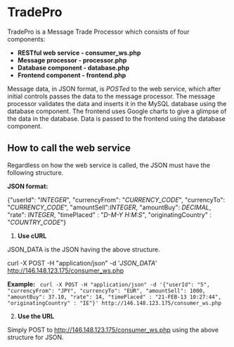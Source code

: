 # TradePro
TradePro is a Message Trade Processor which consists of four components:
* **RESTful web service - consumer_ws.php**
* **Message processor - processor.php**
* **Database component - database.php**
* **Frontend component - frontend.php**
 
Message data, in JSON format, is *POSTed* to the web service, which after initial controls passes the data to the message processor. The message processor validates the data and inserts it in the MySQL database using the database component. The frontend uses Google charts to give a glimpse of the data in the database. Data is passed to the frontend using the database component.

How to call the web service
-------------------

Regardless on how the web service is called, the JSON must have the following structure.

**JSON format:**
  
   {"userId": "*INTEGER*", "currencyFrom": "*CURRENCY_CODE*", "currencyTo": "*CURRENCY_CODE*", "amountSell":*INTEGER*, "amountBuy": *DECIMAL*, "rate": *INTEGER*, "timePlaced" : "*D-M-Y H:M:S*", "originatingCountry" : "*COUNTRY_CODE*"}

 1.   **Use cURL**

 JSON_DATA is the JSON having the above structure.
 
  curl -X POST -H "application/json" -d '*JSON_DATA*' http://146.148.123.175/consumer_ws.php
  
   **Example:**
``` curl -X POST -H "application/json" -d '{"userId": "5", "currencyFrom": "JPY", "currencyTo": "EUR", "amountSell": 1000, "amountBuy": 37.10, "rate": 14, "timePlaced" : "21-FEB-13 10:27:44", "originatingCountry" : "IE"}' http://146.148.123.175/consumer_ws.php```

 2.    **Use the URL**
 
 Simply POST to http://146.148.123.175/consumer_ws.php using the above structure for JSON.




